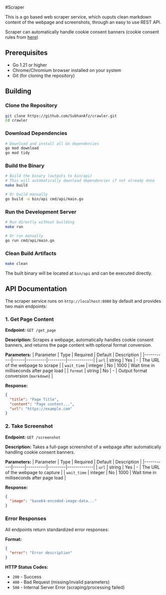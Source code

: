 #Scraper

This is a go based web scraper service, which ouputs clean markdown content of the webpage and screenshots, through an easy to use REST API.

Scraper can automatically handle cookie consent banners (cookie consent rules from [here](https://github.com/duckduckgo/autoconsent))

## Prerequisites

- Go 1.21 or higher
- Chrome/Chromium browser installed on your system
- Git (for cloning the repository)

## Building

### Clone the Repository
```bash
git clone https://github.com/SubhanAfz/crawler.git
cd crawler
```

### Download Dependencies
```bash
# Download and install all Go dependencies
go mod download
go mod tidy
```

### Build the Binary
```bash
# Build the binary (outputs to bin/api)
# This will automatically download dependencies if not already done
make build

# Or build manually
go build -o bin/api cmd/api/main.go
```

### Run the Development Server
```bash
# Run directly without building
make run

# Or run manually
go run cmd/api/main.go
```

### Clean Build Artifacts
```bash
make clean
```

The built binary will be located at `bin/api` and can be executed directly.

## API Documentation

The scraper service runs on `http://localhost:8080` by default and provides two main endpoints:

### 1. Get Page Content

**Endpoint:** `GET /get_page`

**Description:** Scrapes a webpage, automatically handles cookie consent banners, and returns the page content with optional format conversion.

**Parameters:**
| Parameter | Type | Required | Default | Description |
|-----------|------|----------|---------|-------------|
| `url` | string | Yes | - | The URL of the webpage to scrape |
| `wait_time` | integer | No | 1000 | Wait time in milliseconds after page load |
| `format` | string | No | - | Output format conversion (`markdown`) |


**Response:**
```json
{
  "title": "Page Title",
  "content": "Page content...",
  "url": "https://example.com"
}
```

### 2. Take Screenshot

**Endpoint:** `GET /screenshot`

**Description:** Takes a full-page screenshot of a webpage after automatically handling cookie consent banners.

**Parameters:**
| Parameter | Type | Required | Default | Description |
|-----------|------|----------|---------|-------------|
| `url` | string | Yes | - | The URL of the webpage to capture |
| `wait_time` | integer | No | 1000 | Wait time in milliseconds after page load |

**Response:**
```json
{
  "image": "base64-encoded-image-data..."
}
```

### Error Responses

All endpoints return standardized error responses:

**Format:**
```json
{
  "error": "Error description"
}
```

**HTTP Status Codes:**
- `200` - Success
- `400` - Bad Request (missing/invalid parameters)
- `500` - Internal Server Error (scraping/processing failed)